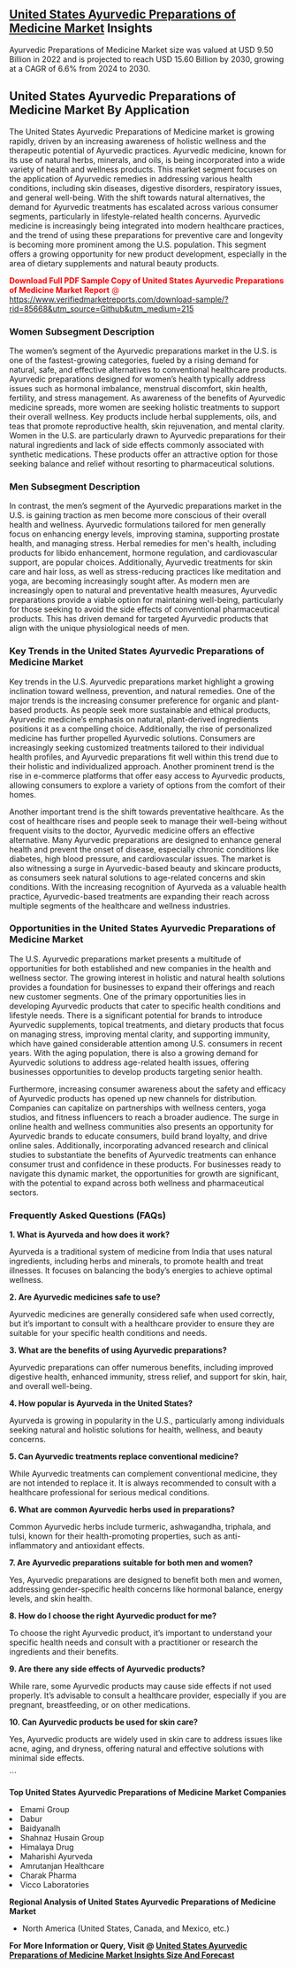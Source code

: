 <h2><a href="https://www.verifiedmarketreports.com/download-sample/?rid=85668&amp;utm_source=Github&amp;utm_medium=215" target="_blank">United States Ayurvedic Preparations of Medicine Market</a> Insights</h2><p>Ayurvedic Preparations of Medicine Market size was valued at USD 9.50 Billion in 2022 and is projected to reach USD 15.60 Billion by 2030, growing at a CAGR of 6.6% from 2024 to 2030.</p><p> <h2>United States Ayurvedic Preparations of Medicine Market By Application</h2> <p>The United States Ayurvedic Preparations of Medicine market is growing rapidly, driven by an increasing awareness of holistic wellness and the therapeutic potential of Ayurvedic practices. Ayurvedic medicine, known for its use of natural herbs, minerals, and oils, is being incorporated into a wide variety of health and wellness products. This market segment focuses on the application of Ayurvedic remedies in addressing various health conditions, including skin diseases, digestive disorders, respiratory issues, and general well-being. With the shift towards natural alternatives, the demand for Ayurvedic treatments has escalated across various consumer segments, particularly in lifestyle-related health concerns. Ayurvedic medicine is increasingly being integrated into modern healthcare practices, and the trend of using these preparations for preventive care and longevity is becoming more prominent among the U.S. population. This segment offers a growing opportunity for new product development, especially in the area of dietary supplements and natural beauty products.</p> <p><p><span class=""><span style="color: #ff0000;"><strong>Download Full PDF Sample Copy of United States Ayurvedic Preparations of Medicine Market Report</strong> @ </span><a href="https://www.verifiedmarketreports.com/download-sample/?rid=85668&amp;utm_source=Github&amp;utm_medium=215" target="_blank">https://www.verifiedmarketreports.com/download-sample/?rid=85668&amp;utm_source=Github&amp;utm_medium=215</a></span></p></p> <h3>Women Subsegment Description</h3> <p>The women’s segment of the Ayurvedic preparations market in the U.S. is one of the fastest-growing categories, fueled by a rising demand for natural, safe, and effective alternatives to conventional healthcare products. Ayurvedic preparations designed for women’s health typically address issues such as hormonal imbalance, menstrual discomfort, skin health, fertility, and stress management. As awareness of the benefits of Ayurvedic medicine spreads, more women are seeking holistic treatments to support their overall wellness. Key products include herbal supplements, oils, and teas that promote reproductive health, skin rejuvenation, and mental clarity. Women in the U.S. are particularly drawn to Ayurvedic preparations for their natural ingredients and lack of side effects commonly associated with synthetic medications. These products offer an attractive option for those seeking balance and relief without resorting to pharmaceutical solutions.</p> <h3>Men Subsegment Description</h3> <p>In contrast, the men’s segment of the Ayurvedic preparations market in the U.S. is gaining traction as men become more conscious of their overall health and wellness. Ayurvedic formulations tailored for men generally focus on enhancing energy levels, improving stamina, supporting prostate health, and managing stress. Herbal remedies for men's health, including products for libido enhancement, hormone regulation, and cardiovascular support, are popular choices. Additionally, Ayurvedic treatments for skin care and hair loss, as well as stress-reducing practices like meditation and yoga, are becoming increasingly sought after. As modern men are increasingly open to natural and preventative health measures, Ayurvedic preparations provide a viable option for maintaining well-being, particularly for those seeking to avoid the side effects of conventional pharmaceutical products. This has driven demand for targeted Ayurvedic products that align with the unique physiological needs of men.</p> <h3>Key Trends in the United States Ayurvedic Preparations of Medicine Market</h3> <p>Key trends in the U.S. Ayurvedic preparations market highlight a growing inclination toward wellness, prevention, and natural remedies. One of the major trends is the increasing consumer preference for organic and plant-based products. As people seek more sustainable and ethical products, Ayurvedic medicine’s emphasis on natural, plant-derived ingredients positions it as a compelling choice. Additionally, the rise of personalized medicine has further propelled Ayurvedic solutions. Consumers are increasingly seeking customized treatments tailored to their individual health profiles, and Ayurvedic preparations fit well within this trend due to their holistic and individualized approach. Another prominent trend is the rise in e-commerce platforms that offer easy access to Ayurvedic products, allowing consumers to explore a variety of options from the comfort of their homes.</p> <p>Another important trend is the shift towards preventative healthcare. As the cost of healthcare rises and people seek to manage their well-being without frequent visits to the doctor, Ayurvedic medicine offers an effective alternative. Many Ayurvedic preparations are designed to enhance general health and prevent the onset of disease, especially chronic conditions like diabetes, high blood pressure, and cardiovascular issues. The market is also witnessing a surge in Ayurvedic-based beauty and skincare products, as consumers seek natural solutions to age-related concerns and skin conditions. With the increasing recognition of Ayurveda as a valuable health practice, Ayurvedic-based treatments are expanding their reach across multiple segments of the healthcare and wellness industries.</p> <h3>Opportunities in the United States Ayurvedic Preparations of Medicine Market</h3> <p>The U.S. Ayurvedic preparations market presents a multitude of opportunities for both established and new companies in the health and wellness sector. The growing interest in holistic and natural health solutions provides a foundation for businesses to expand their offerings and reach new customer segments. One of the primary opportunities lies in developing Ayurvedic products that cater to specific health conditions and lifestyle needs. There is a significant potential for brands to introduce Ayurvedic supplements, topical treatments, and dietary products that focus on managing stress, improving mental clarity, and supporting immunity, which have gained considerable attention among U.S. consumers in recent years. With the aging population, there is also a growing demand for Ayurvedic solutions to address age-related health issues, offering businesses opportunities to develop products targeting senior health.</p> <p>Furthermore, increasing consumer awareness about the safety and efficacy of Ayurvedic products has opened up new channels for distribution. Companies can capitalize on partnerships with wellness centers, yoga studios, and fitness influencers to reach a broader audience. The surge in online health and wellness communities also presents an opportunity for Ayurvedic brands to educate consumers, build brand loyalty, and drive online sales. Additionally, incorporating advanced research and clinical studies to substantiate the benefits of Ayurvedic treatments can enhance consumer trust and confidence in these products. For businesses ready to navigate this dynamic market, the opportunities for growth are significant, with the potential to expand across both wellness and pharmaceutical sectors.</p> <h3>Frequently Asked Questions (FAQs)</h3> <p><strong>1. What is Ayurveda and how does it work?</strong></p> <p>Ayurveda is a traditional system of medicine from India that uses natural ingredients, including herbs and minerals, to promote health and treat illnesses. It focuses on balancing the body’s energies to achieve optimal wellness.</p> <p><strong>2. Are Ayurvedic medicines safe to use?</strong></p> <p>Ayurvedic medicines are generally considered safe when used correctly, but it’s important to consult with a healthcare provider to ensure they are suitable for your specific health conditions and needs.</p> <p><strong>3. What are the benefits of using Ayurvedic preparations?</strong></p> <p>Ayurvedic preparations can offer numerous benefits, including improved digestive health, enhanced immunity, stress relief, and support for skin, hair, and overall well-being.</p> <p><strong>4. How popular is Ayurveda in the United States?</strong></p> <p>Ayurveda is growing in popularity in the U.S., particularly among individuals seeking natural and holistic solutions for health, wellness, and beauty concerns.</p> <p><strong>5. Can Ayurvedic treatments replace conventional medicine?</strong></p> <p>While Ayurvedic treatments can complement conventional medicine, they are not intended to replace it. It is always recommended to consult with a healthcare professional for serious medical conditions.</p> <p><strong>6. What are common Ayurvedic herbs used in preparations?</strong></p> <p>Common Ayurvedic herbs include turmeric, ashwagandha, triphala, and tulsi, known for their health-promoting properties, such as anti-inflammatory and antioxidant effects.</p> <p><strong>7. Are Ayurvedic preparations suitable for both men and women?</strong></p> <p>Yes, Ayurvedic preparations are designed to benefit both men and women, addressing gender-specific health concerns like hormonal balance, energy levels, and skin health.</p> <p><strong>8. How do I choose the right Ayurvedic product for me?</strong></p> <p>To choose the right Ayurvedic product, it’s important to understand your specific health needs and consult with a practitioner or research the ingredients and their benefits.</p> <p><strong>9. Are there any side effects of Ayurvedic products?</strong></p> <p>While rare, some Ayurvedic products may cause side effects if not used properly. It’s advisable to consult a healthcare provider, especially if you are pregnant, breastfeeding, or on other medications.</p> <p><strong>10. Can Ayurvedic products be used for skin care?</strong></p> <p>Yes, Ayurvedic products are widely used in skin care to address issues like acne, aging, and dryness, offering natural and effective solutions with minimal side effects.</p> ```</p><p><strong>Top United States Ayurvedic Preparations of Medicine Market Companies</strong></p><div data-test-id=""><p><li>Emami Group</li><li> Dabur</li><li> Baidyanalh</li><li> Shahnaz Husain Group</li><li> Himalaya Drug</li><li> Maharishi Ayurveda</li><li> Amrutanjan Healthcare</li><li> Charak Pharma</li><li> Vicco Laboratories</li></p><div><strong>Regional Analysis of&nbsp;United States Ayurvedic Preparations of Medicine Market</strong></div><ul><li dir="ltr"><p dir="ltr">North America&nbsp;(United States, Canada, and Mexico, etc.)</p></li></ul><p><strong>For More Information or Query, Visit @&nbsp;</strong><strong><a href="https://www.verifiedmarketreports.com/product/global-ayurvedic-preparations-of-medicine-market-growth-2019-2024/?utm_source=Github&amp;utm_medium=215" target="_blank">United States Ayurvedic Preparations of Medicine Market Insights Size And Forecast</a></strong></p></div>
